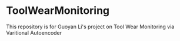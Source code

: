 # ToolWearMonitoring
This repository is for Guoyan Li's project on Tool Wear Monitoring via Varitional Autoencoder
